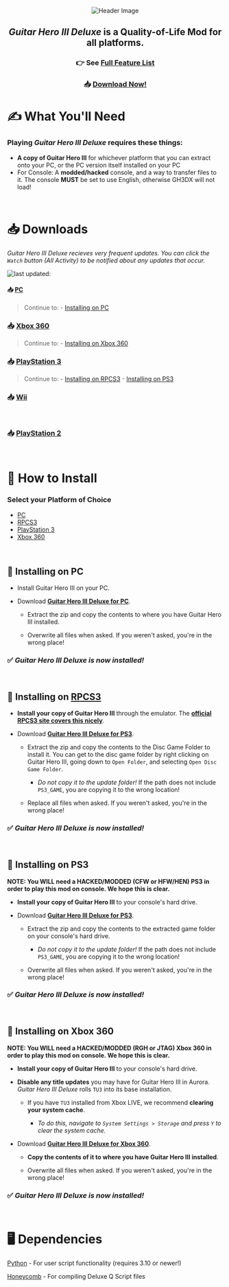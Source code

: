 <div align="center">

![Header Image](dependencies/header.png)

## *Guitar Hero III Deluxe* is a Quality-of-Life Mod for all platforms.

### 👉 See [Full Feature List](https://github.com/nsneverhax/guitar-hero-3-deluxe/blob/main/dependencies/features.md#features)

### 📥 [Download Now!](#%EF%B8%8F-what-youll-need)

</div>

# ✍️ What You'll Need

### Playing *Guitar Hero III Deluxe* requires these things:

- **A copy of Guitar Hero III** for whichever platform that you can extract onto your PC, or the PC version itself installed on your PC
- For Console: A **modded/hacked** console, and a way to transfer files to it. The console **MUST** be set to use English, otherwise GH3DX will not load!

<br/>

# 📥 Downloads

*Guitar Hero III Deluxe recieves very frequent updates. You can click the `Watch` button (All Activity) to be notified about any updates that occur.*

![last updated:](https://img.shields.io/github/last-commit/nsneverhax/guitar-hero-3-deluxe?label=last%20updated%3A)

#### 📥 [PC](https://nightly.link/nsneverhax/guitar-hero-3-deluxe/workflows/build/main/GH3DX-PC.zip)


> Continue to: 
    - [Installing on PC](#-installing-on-pc)

### 📥 [Xbox 360](https://nightly.link/nsneverhax/guitar-hero-3-deluxe/workflows/build/main/GH3DX-Xbox.zip)

> Continue to: 
    - [Installing on Xbox 360](#-installing-on-xbox-360)

### 📥 [PlayStation 3](https://nightly.link/nsneverhax/guitar-hero-3-deluxe/workflows/build/main/GH3DX-PS3.zip)

> Continue to: 
    - [Installing on RPCS3](#-installing-on-rpcs3)
    - [Installing on PS3](#-installing-on-ps3)

### 📥 [Wii](https://nightly.link/nsneverhax/guitar-hero-3-deluxe/workflows/build/main/GH3DX-Wii.zip)

<br/>

### 📥 [PlayStation 2](https://nightly.link/nsneverhax/guitar-hero-3-deluxe/workflows/build/main/GH3DX-PS2.zip)

<br/>

# 📩 How to Install

### Select your Platform of Choice

  - [PC](#-installing-on-pc)
  - [RPCS3](#-installing-on-rpcs3)
  - [PlayStation 3](#-installing-on-ps3)
  - [Xbox 360](#-installing-on-xbox-360)

<br/>

## 📩 Installing on PC

* Install Guitar Hero III on your PC.

* Download [**Guitar Hero III Deluxe for PC**](https://nightly.link/nsneverhax/guitar-hero-3-deluxe/workflows/build/main/GH3DX-PC.zip).

  * Extract the zip and copy the contents to where you have Guitar Hero III installed.

  * Overwrite all files when asked. If you weren't asked, you're in the wrong place!

### ✅ ***Guitar Hero III Deluxe is now installed!***

<br/>

## 📩 Installing on [RPCS3](https://rpcs3.net/)

* **Install your copy of Guitar Hero III** through the emulator. The [**official RPCS3 site covers this nicely**](https://rpcs3.net/quickstart).

* Download [**Guitar Hero III Deluxe for PS3**](https://nightly.link/nsneverhax/guitar-hero-3-deluxe/workflows/build/main/GH3DX-PS3.zip).

  * Extract the zip and copy the contents to the Disc Game Folder to install it. You can get to the disc game folder by right clicking on Guitar Hero III, going down to `Open Folder`, and selecting `Open Disc Game Folder`.

  	* *Do not copy it to the update folder!* If the path does not include `PS3_GAME`, you are copying it to the wrong location!
  * Replace all files when asked. If you weren't asked, you're in the wrong place!

### ✅ ***Guitar Hero III Deluxe is now installed!***

<br/>

## 📩 Installing on PS3

**NOTE: You WILL need a HACKED/MODDED (CFW or HFW/HEN) PS3 in order to play this mod on console. We hope this is clear.**

* **Install your copy of Guitar Hero III** to your console's hard drive.

* Download [**Guitar Hero III Deluxe for PS3**](https://nightly.link/nsneverhax/guitar-hero-3-deluxe/workflows/build/main/GH3DX-PS3.zip).

  * Extract the zip and copy the contents to the extracted game folder on your console's hard drive.

  	* *Do not copy it to the update folder!* If the path does not include `PS3_GAME`, you are copying it to the wrong location!

  * Overwrite all files when asked. If you weren't asked, you're in the wrong place!

### ✅ ***Guitar Hero III Deluxe is now installed!***

<br/>

## 📩 Installing on Xbox 360

**NOTE: You WILL need a HACKED/MODDED (RGH or JTAG) Xbox 360 in order to play this mod on console. We hope this is clear.**

* **Install your copy of Guitar Hero III** to your console's hard drive.

* **Disable any title updates** you may have for Guitar Hero III in Aurora. *Guitar Hero III Deluxe* rolls `TU3` into its base installation.

  * If you have `TU3` installed from Xbox LIVE, we recommend **clearing your system cache**.

    * *To do this, navigate to `System Settings > Storage` and press `Y` to clear the system cache.*

* Download [**Guitar Hero III Deluxe for Xbox 360**](https://nightly.link/nsneverhax/guitar-hero-3-deluxe/workflows/build/main/GH3DX-Xbox.zip). 

  * **Copy the contents of it to where you have Guitar Hero III installed**.

  * Overwrite all files when asked. If you weren't asked, you're in the wrong place!

### ✅ ***Guitar Hero III Deluxe is now installed!***

<br/>

# 🖥️ Dependencies

[Python](https://www.python.org/downloads/) - For user script functionality (requires 3.10 or newer!)

[Honeycomb](https://github.com/AddyMills/Honeycomb-CLI/releases/latest) - For compiling Deluxe Q Script files

